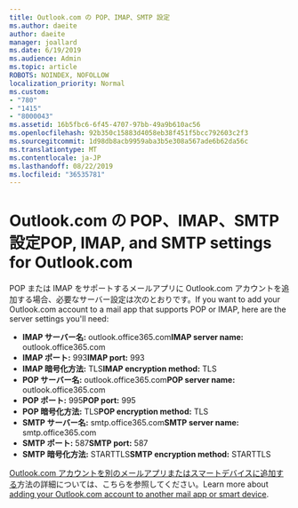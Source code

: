 ```yaml
---
title: Outlook.com の POP、IMAP、SMTP 設定
ms.author: daeite
author: daeite
manager: joallard
ms.date: 6/19/2019
ms.audience: Admin
ms.topic: article
ROBOTS: NOINDEX, NOFOLLOW
localization_priority: Normal
ms.custom:
- "780"
- "1415"
- "8000043"
ms.assetid: 16b5fbc6-6f45-4707-97bb-49a9b610ac56
ms.openlocfilehash: 92b350c15883d4058eb38f451f5bcc792603c2f3
ms.sourcegitcommit: 1d98db8acb9959aba3b5e308a567ade6b62da56c
ms.translationtype: MT
ms.contentlocale: ja-JP
ms.lasthandoff: 08/22/2019
ms.locfileid: "36535781"
---
```

# <a name="pop-imap-and-smtp-settings-for-outlookcom"></a><span data-ttu-id="8a5a4-102">Outlook.com の POP、IMAP、SMTP 設定</span><span class="sxs-lookup"><span data-stu-id="8a5a4-102">POP, IMAP, and SMTP settings for Outlook.com</span></span>

<span data-ttu-id="8a5a4-103">POP または IMAP をサポートするメールアプリに Outlook.com アカウントを追加する場合、必要なサーバー設定は次のとおりです。</span><span class="sxs-lookup"><span data-stu-id="8a5a4-103">If you want to add your Outlook.com account to a mail app that supports POP or IMAP, here are the server settings you'll need:</span></span>
  
- <span data-ttu-id="8a5a4-104">**IMAP サーバー名:** outlook.office365.com</span><span class="sxs-lookup"><span data-stu-id="8a5a4-104">**IMAP server name:** outlook.office365.com</span></span>
- <span data-ttu-id="8a5a4-105">**IMAP ポート:** 993</span><span class="sxs-lookup"><span data-stu-id="8a5a4-105">**IMAP port:** 993</span></span>
- <span data-ttu-id="8a5a4-106">**IMAP 暗号化方法:** TLS</span><span class="sxs-lookup"><span data-stu-id="8a5a4-106">**IMAP encryption method:** TLS</span></span>
- <span data-ttu-id="8a5a4-107">**POP サーバー名:** outlook.office365.com</span><span class="sxs-lookup"><span data-stu-id="8a5a4-107">**POP server name:** outlook.office365.com</span></span>  
- <span data-ttu-id="8a5a4-108">**POP ポート:** 995</span><span class="sxs-lookup"><span data-stu-id="8a5a4-108">**POP port:** 995</span></span>  
- <span data-ttu-id="8a5a4-109">**POP 暗号化方法:** TLS</span><span class="sxs-lookup"><span data-stu-id="8a5a4-109">**POP encryption method:** TLS</span></span>  
- <span data-ttu-id="8a5a4-110">**SMTP サーバー名:** smtp.office365.com</span><span class="sxs-lookup"><span data-stu-id="8a5a4-110">**SMTP server name:** smtp.office365.com</span></span>
- <span data-ttu-id="8a5a4-111">**SMTP ポート:** 587</span><span class="sxs-lookup"><span data-stu-id="8a5a4-111">**SMTP port:** 587</span></span>
- <span data-ttu-id="8a5a4-112">**SMTP 暗号化方法:** STARTTLS</span><span class="sxs-lookup"><span data-stu-id="8a5a4-112">**SMTP encryption method:** STARTTLS</span></span>

<span data-ttu-id="8a5a4-113">[Outlook.com アカウントを別のメールアプリまたはスマートデバイスに追加する](https://support.office.com/article/73f3b178-0009-41ae-aab1-87b80fa94970?wt.mc_id=Office_Outlook_com_Alchemy)方法の詳細については、こちらを参照してください。</span><span class="sxs-lookup"><span data-stu-id="8a5a4-113">Learn more about [adding your Outlook.com account to another mail app or smart device](https://support.office.com/article/73f3b178-0009-41ae-aab1-87b80fa94970?wt.mc_id=Office_Outlook_com_Alchemy).</span></span>
